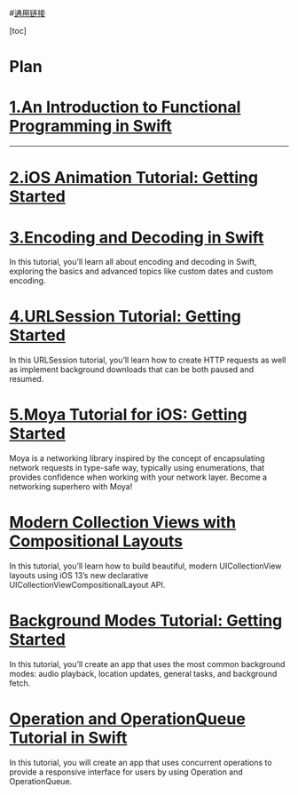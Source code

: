 #[通用链接](http://blog.hudongdong.com/ios/1013.html) 



[toc]

# Plan

# [1.An Introduction to Functional Programming in Swift](https://www.raywenderlich.com/9222-an-introduction-to-functional-programming-in-swift#toc-anchor-009)





---

# [2.iOS Animation Tutorial: Getting Started](https://www.raywenderlich.com/5304228-ios-animation-tutorial-getting-started)

# [3.Encoding and Decoding in Swift](https://www.raywenderlich.com/3418439-encoding-and-decoding-in-swift)

In this tutorial, you’ll learn all about encoding and decoding in Swift, exploring the basics and advanced topics like custom dates and custom encoding.

# [4.URLSession Tutorial: Getting Started](https://www.raywenderlich.com/3244963-urlsession-tutorial-getting-started)

In this URLSession tutorial, you’ll learn how to create HTTP requests as well as implement background downloads that can be both paused and resumed.

# [5.Moya Tutorial for iOS: Getting Started](https://www.raywenderlich.com/5121-moya-tutorial-for-ios-getting-started)

Moya is a networking library inspired by the concept of encapsulating network requests in type-safe way, typically using enumerations, that provides confidence when working with your network layer. Become a networking superhero with Moya!

# [Modern Collection Views with Compositional Layouts](https://www.raywenderlich.com/5436806-modern-collection-views-with-compositional-layouts)

In this tutorial, you’ll learn how to build beautiful, modern UICollectionView layouts using iOS 13’s new declarative UICollectionViewCompositionalLayout API.





# [Background Modes Tutorial: Getting Started](https://www.raywenderlich.com/5817-background-modes-tutorial-getting-started)

In this tutorial, you’ll create an app that uses the most common background modes: audio playback, location updates, general tasks, and background fetch.

# [Operation and OperationQueue Tutorial in Swift](https://www.raywenderlich.com/5293-operation-and-operationqueue-tutorial-in-swift)

In this tutorial, you will create an app that uses concurrent operations to provide a responsive interface for users by using Operation and OperationQueue.